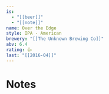 ```yaml
---
is:
  - "[[beer]]"
  - "[[note]]"
name: Over the Edge
style: IPA - American
brewery: "[[The Unknown Brewing Co]]"
abv: 6.4
rating: 👍
last: "[[2016-04]]"
---
```

# Notes

